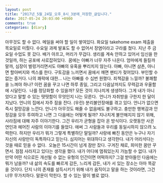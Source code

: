 ```yaml
---
layout: post
title: "2017년_5월_24일_오후_8시_3분에_저장한_글입니다."
date: 2017-05-24 20:03:00 +0900
comments: true 
categories: [diary] 
---
```

아무것도 할 수 없다. 메일을 써야 할 일이 쌓여있다. 화요일 takehome exam 제출을 목요일로 미뤘다. 수요일 과제 발표도 할 수 없어서 장염이라고 구라를 쳤다. 지난 주 금요일 수업도 못 갔다. 배가 아프고, 머리가 무겁다. 생리를 계속 안하고 있어서 임신을 한 것일까, 하는 공포에 사로잡혀있다. 
꿈에는 아빠가 너무 자주 나온다. 엄마에게 들킬까 말까, 심장이 벌렁거리면서도 아빠의 유혹을 뿌리치지 않는다. 아빠, 아니면 삼촌, 아니면 할아버지와 섹스를 한다. 구토감을 느끼면서 꿈에서 깨면 팬티가 젖어있다. 부인할 수 없는 증거다. 나의 쾌락에 대한... 나는 아빠를 수 십번 원했다. 죄책감을 느낄까? 불쾌함을 느껴야 하나? 이런 꿈을 꾸고 나면 하루 종일, 그리고 다음날까지도 무력감과 우울함에 시달린다. 
나를 정당화할 수 있을까? 모든 것이 지나치게 생생하다. 그게 내가 아니었다고 말할 수 있는 떳떳함이 무엇인지 나는 모른다. 
언니가 자취방을 구한지 한 달이 지났다. 언니의 집에서 자주 잠을 잔다. (우린) 분리불안장애를 겪고 있다. 언니가 없으면 즉시 절망감을 느낀다. 언니가 아무것도 해줄 수 없음에도 불구하고. 충만한 행복감과 안정감을 모두 투여하고 나면 그 다음에는 어떻게 될까? 지나치게 불안해지지 않기 위해, 사라짐에 대해 자주 이야기한다. 그건 우리가 균형을 잡아 온 방식이다. 오랫동안 사귄 연인과 헤어진 사람의 이야기를 들었다. 애써 그 사람들과 우리를 동일시하지 않으려 노력한다. 하지만 우리가 뭐가 그렇게 특별하단 말일까? 사랑에 빠진 동안은 누구나 자기 자신의 사랑만이 독특하다고 믿는다. 심지어는 위대하다고 생각한다.
내가 어리석다는 것을 때로 믿을 수 없다. 
오늘은 15시간이 넘게 잠만 잤다. 구겨진 채로, 희미한 꿈만 꾸면서. 점점 사라지고 있다는 생각을 했다. 내가 어디에 멈춰있는지 가늠할 수 없다.
내가 만약 어떤 식으로든 개선될 수 없는 유형의 인간이면 어떡하지? 그걸 받아들인 다음에는 뭐가 남을까? 내 삶의 속도를 빠르게 감든, 느리게 감든, 내가 서 있는 장소는 아마 똑같을 것이다. 단지 나의 존재를 설득시키기 위해 내가 움직이고 말을 하는 것이라면, 그건 너무 무가치하다. 말문이 막힌다. 할 수 있는 말이 별로 없다. 

